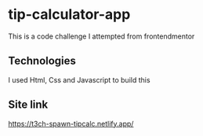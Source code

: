 # tip-calculator-app
This is a code challenge I attempted from frontendmentor

## Technologies 
I used Html, Css and Javascript to build this

## Site link
https://t3ch-spawn-tipcalc.netlify.app/

